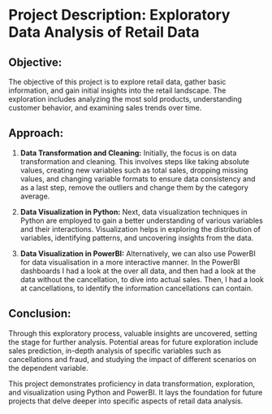 # Project Description: Exploratory Data Analysis of Retail Data

## Objective:
The objective of this project is to explore retail data, gather basic information, and gain initial insights into the retail landscape. The exploration includes analyzing the most sold products, understanding customer behavior, and examining sales trends over time.

## Approach:
1. **Data Transformation and Cleaning:** Initially, the focus is on data transformation and cleaning. This involves steps like taking absolute values, creating new variables such as total sales, dropping missing values, and changing variable formats to ensure data consistency and as a last step, remove the outliers and change them by the category average.

2. **Data Visualization in Python:** Next, data visualization techniques in Python are employed to gain a better understanding of various variables and their interactions. Visualization helps in exploring the distribution of variables, identifying patterns, and uncovering insights from the data.

3. **Data Visualization in PowerBI:** Alternatively, we can also use PowerBI for data visualisation in a more interactive manner. In the PowerBI dashboards I had a look at the over all data, and then had a look at the data without the cancellation, to dive into actual sales. Then, I had a look at cancellations, to identify the information cancellations can contain.

## Conclusion:
Through this exploratory process, valuable insights are uncovered, setting the stage for further analysis. Potential areas for future exploration include sales prediction, in-depth analysis of specific variables such as cancellations and fraud, and studying the impact of different scenarios on the dependent variable.

This project demonstrates proficiency in data transformation, exploration, and visualization using Python and PowerBI. It lays the foundation for future projects that delve deeper into specific aspects of retail data analysis.
